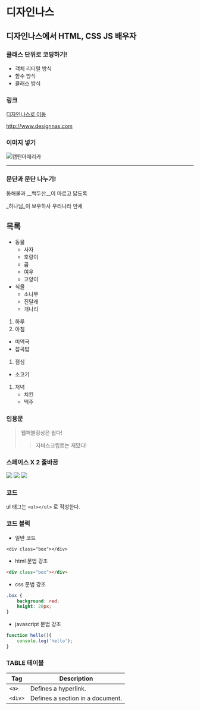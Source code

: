 # 디자인나스
## 디자인나스에서 HTML, CSS JS 배우자

### 클래스 단위로 코딩하기!
- 객체 리터럴 방식
- 함수 방식
- 클래스 방식

### 링크
[디자인나스로 이동](http://www.designnas.com)

<http://www.designnas.com>

### 이미지 넣기
![캡틴아메리카](http://www.designnas.com/img/img1.png)

---

### 문단과 문단 나누기!
동해물과 __백두산__이 마르고 닳도록

_하나님_이 보우하사 우리나라 만세

## 목록
- 동물
  - 사자
  - 호랑이
  - 곰
  - 여우
  - 고양이
- 식물
  - 소나무
  - 진달래
  - 개나리

1. 하루
 1. 아침
   - 미역국
   - 잡곡밥
 1. 점심
   - 소고기
 1. 저녁
    - 치킨
    - 맥주

### 인용문
> 웹퍼블링싱은 쉽다!
>> 자바스크립트는 재밌다!

### 스페이스 X 2 줄바꿈
![](http://www.designnas.com/img/img2.png)
![](http://www.designnas.com/img/img2.png)
![](http://www.designnas.com/img/img2.png)

### 코드
ul 태그는 `<ul></ul>` 로 작성한다.

### 코드 블럭
- 일반 코드
```
<div class="box"></div>
```

- html 문법 강조
```html
<div class="box"></div>
```

- css 문법 강조
```css
.box {
    background: red;
    height: 20px;
}
```

- javascript 문법 강조
```js
function hello(){
    console.log('hello');
}
```

### TABLE 테이블
| Tag | Description |
|---|---|
| `<a>` | Defines a hyperlink. |
| `<div>` | Defines a section in a document. |
